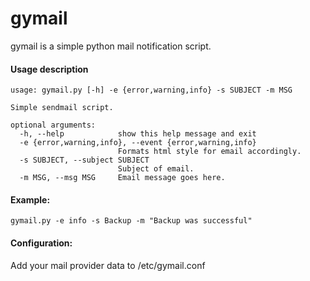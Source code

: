 gymail
======

gymail is a simple python mail notification script.

#### Usage description
```
usage: gymail.py [-h] -e {error,warning,info} -s SUBJECT -m MSG

Simple sendmail script.

optional arguments:
  -h, --help            show this help message and exit
  -e {error,warning,info}, --event {error,warning,info}
                        Formats html style for email accordingly.
  -s SUBJECT, --subject SUBJECT
                        Subject of email.
  -m MSG, --msg MSG     Email message goes here.
  ```
  
  #### Example:
  `gymail.py -e info -s Backup -m "Backup was successful"`
  
  #### Configuration:
  Add your mail provider data to /etc/gymail.conf 
